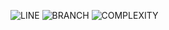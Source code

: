 ![LINE](https://img.shields.io/badge/line--coverage-96%25-brightgreen.svg)
![BRANCH](https://img.shields.io/badge/branch--coverage-87%25-brightgreen.svg)
![COMPLEXITY](https://img.shields.io/badge/complexity-1.47-brightgreen.svg)
